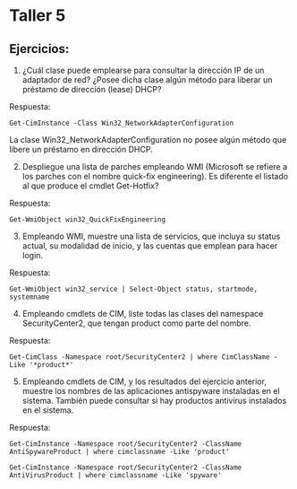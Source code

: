 # Taller 5
## Ejercicios:
1.	¿Cuál clase puede emplearse para consultar la dirección IP de un adaptador de red? ¿Posee dicha clase algún método para liberar un préstamo de dirección (lease) DHCP?

Respuesta:

``Get-CimInstance -Class Win32_NetworkAdapterConfiguration``

La clase  Win32_NetworkAdapterConfiguration no posee algún método que libere un préstamo en dirección DHCP.


2.	Despliegue una lista de parches empleando WMI (Microsoft se refiere a los parches con el nombre quick-fix engineering). Es diferente el listado al que produce el cmdlet Get-Hotfix?

Respuesta:

``Get-WmiObject win32_QuickFixEngineering``

3.	Empleando WMI, muestre una lista de servicios, que incluya su status actual, su modalidad de inicio, y las cuentas que emplean para hacer login.

Respuesta:

``Get-WmiObject win32_service | Select-Object status, startmode, systemname``

4.	Empleando cmdlets de CIM, liste todas las clases del namespace SecurityCenter2, que tengan product como parte del nombre.

Respuesta:

``Get-CimClass -Namespace root/SecurityCenter2 | where CimClassName -Like '*product*'``

5.	Empleando cmdlets de CIM, y los resultados del ejercicio anterior, muestre los nombres de las aplicaciones antispyware instaladas en el sistema. También puede consultar si hay productos antivirus instalados en el sistema.

Respuesta:

``Get-CimInstance -Namespace root/SecurityCenter2 -ClassName AntiSpywareProduct | where cimclassname -Like 'product'``

``Get-CimInstance -Namespace root/SecurityCenter2 -ClassName AntiVirusProduct | where cimclassname -Like 'spyware' ``

